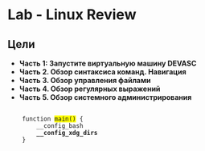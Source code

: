 # Lab - Linux Review

## Цели

* **Часть 1: Запустите виртуальную машину DEVASC**
* **Часть 2. Обзор синтаксиса команд. Навигация**
* **Часть 3. Обзор управления файлами**
* **Часть 4. Обзор регулярных выражений**
* **Часть 5. Обзор системного администрирования**



<pre><code>
    function <span style="background-color: #FFFF00">main()</span> {
        __config_bash
        <strong>__config_xdg_dirs</strong>
    }
</code></pre>